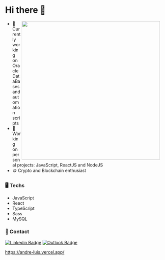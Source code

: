 <h1>Hi there 👋</h1>
 <img width="450px" align="right"  src="https://user-images.githubusercontent.com/28990547/110966289-ded4f080-8333-11eb-8a58-e6c77ce80fd9.gif" /> 

- 🔭 Currently working on Oracle DataBases and automation scripts
- 🤔 Working on personal projects: JavaScript, ReactJS and NodeJS
- 🪙 Crypto and Blockchain enthusiast

### 🖥️ Techs 
- JavaScript
- React
- TypeScript
- Sass
- MySQL
 
 ### 📇 Contact
  [![Linkedin Badge](https://img.shields.io/badge/-Linkedin-0D3895?style=flat-square&logo=Linkedin&logoColor=white&link=https://https://www.linkedin.com/in/lucas-mateus-770219198/)](https://www.linkedin.com/in/andreluisdeoliveiraandrade/) [![Outlook Badge](https://img.shields.io/badge/-Email-0D3895?style=flat-square&logo=microsoft%20outlook&logoColor=white&link=mailto:anddreluis98@outlook.com)](mailto:anddreluis98@outlook.com)
 
 https://andre-luis.vercel.app/
 
 ### 
